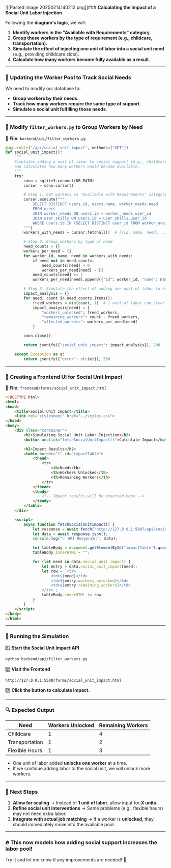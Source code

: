 ![[Pasted image 20250214140212.png]]### **Calculating the Impact of a Social Unit Labor Injection**

Following the **diagram's logic**, we will:

1. **Identify workers in the "Available with Requirements" category**.
2. **Group these workers by the type of requirement (e.g., childcare, transportation)**.
3. **Simulate the effect of injecting one unit of labor into a social unit need** (e.g., providing childcare slots).
4. **Calculate how many workers become fully available as a result**.

---

### **📂 Updating the Worker Pool to Track Social Needs**

We need to modify our database to:

- **Group workers by their needs**.
- **Track how many workers require the same type of support**.
- **Simulate a social unit fulfilling those needs**.

---

### **📄 Modify `filter_workers.py` to Group Workers by Need**

📄 **File:** `backend/api/filter_workers.py`

```python
@app.route("/api/social_unit_impact", methods=["GET"])
def social_unit_impact():
    """
    Simulates adding a unit of labor to social support (e.g., childcare)
    and calculates how many workers would become available.
    """
    try:
        conn = sqlite3.connect(DB_PATH)
        cursor = conn.cursor()

        # Step 1: Get workers in "Available with Requirements" category
        cursor.execute("""
            SELECT DISTINCT users.id, users.name, worker_needs.need
            FROM users
            JOIN worker_needs ON users.id = worker_needs.user_id
            JOIN user_skills ON users.id = user_skills.user_id
            WHERE users.id IN (SELECT DISTINCT user_id FROM worker_availability)
        """)
        workers_with_needs = cursor.fetchall()  # [(id, name, need), ...]

        # Step 2: Group workers by type of need
        need_counts = {}
        workers_per_need = {}
        for worker_id, name, need in workers_with_needs:
            if need not in need_counts:
                need_counts[need] = 0
                workers_per_need[need] = []
            need_counts[need] += 1
            workers_per_need[need].append({"id": worker_id, "name": name})

        # Step 3: Simulate the effect of adding one unit of labor to each social unit need
        impact_analysis = {}
        for need, count in need_counts.items():
            freed_workers = min(count, 1)  # 1 unit of labor can clear at most 1 worker's need
            impact_analysis[need] = {
                "workers_unlocked": freed_workers,
                "remaining_workers": count - freed_workers,
                "affected_workers": workers_per_need[need]
            }

        conn.close()

        return jsonify({"social_unit_impact": impact_analysis}), 200

    except Exception as e:
        return jsonify({"error": str(e)}), 500
```

---

### **📄 Creating a Frontend UI for Social Unit Impact**

📄 **File:** `frontend/forms/social_unit_impact.html`

```html
<!DOCTYPE html>
<html>
<head>
    <title>Social Unit Impact</title>
    <link rel="stylesheet" href="../styles.css">
</head>
<body>
    <div class="container">
        <h2>Simulating Social Unit Labor Injection</h2>
        <button onclick="fetchSocialUnitImpact()">Calculate Impact</button>

        <h2>Impact Results</h2>
        <table border="1" id="impactTable">
            <thead>
                <tr>
                    <th>Need</th>
                    <th>Workers Unlocked</th>
                    <th>Remaining Workers</th>
                </tr>
            </thead>
            <tbody>
                <!-- Impact results will be inserted here -->
            </tbody>
        </table>
    </div>

    <script>
        async function fetchSocialUnitImpact() {
            let response = await fetch("http://127.0.0.1:5007/api/social_unit_impact");
            let data = await response.json();
            console.log("✅ API Response:", data);

            let tableBody = document.getElementById("impactTable").querySelector("tbody");
            tableBody.innerHTML = "";

            for (let need in data.social_unit_impact) {
                let entry = data.social_unit_impact[need];
                let row = `<tr>
                    <td>${need}</td>
                    <td>${entry.workers_unlocked}</td>
                    <td>${entry.remaining_workers}</td>
                </tr>`;
                tableBody.innerHTML += row;
            }
        }
    </script>
</body>
</html>
```

---

### **🚀 Running the Simulation**

1️⃣ **Start the Social Unit Impact API**

```sh
python backend/api/filter_workers.py
```

2️⃣ **Visit the Frontend**

```
http://127.0.0.1:5500/forms/social_unit_impact.html
```

3️⃣ **Click the button to calculate impact.**

---

### **🔍 Expected Output**

|**Need**|**Workers Unlocked**|**Remaining Workers**|
|---|---|---|
|Childcare|1|4|
|Transportation|1|2|
|Flexible Hours|1|3|

- One unit of labor added **unlocks one worker** at a time.
- If we continue adding labor to the social unit, we will unlock more workers.

---

### **🚀 Next Steps**

1. **Allow for scaling** → Instead of **1 unit of labor**, allow input for **X units**.
2. **Refine social unit interventions** → Some problems (e.g., flexible hours) may not need extra labor.
3. **Integrate with actual job matching** → If a worker is **unlocked**, they should immediately move into the available pool.

---

### **🔥 This now models how adding social support increases the labor pool!**

Try it and let me know if any improvements are needed! 🚀